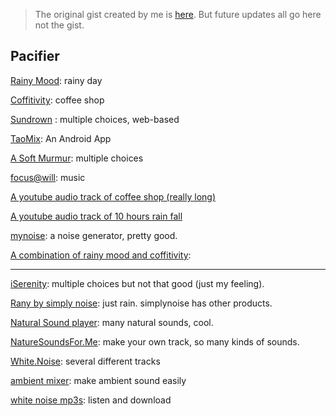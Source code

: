 > The original gist created by me is [here](https://gist.github.com/emptymalei/8448012). But future updates all go here not the gist.

## Pacifier

[Rainy Mood](http://www.rainymood.com/): rainy day

[Coffitivity](http://coffitivity.com/): coffee shop

[Sundrown](http://soundrown.com/) : multiple choices, web-based

[TaoMix](https://play.google.com/store/apps/details?id=air.com.demute.TaoMix): An Android App

[A Soft Murmur](http://asoftmurmur.com/): multiple choices

[focus@will](https://www.focusatwill.com): music

[A youtube audio track of coffee shop (really long)](http://www.youtube.com/watch?v=KZV9FmHOsRg)

[A youtube audio track of 10 hours rain fall](http://www.youtube.com/watch?v=s_2FDRtFOAw)

[mynoise](http://mynoise.net/noiseMachines.php): a noise generator, pretty good.

[A combination of rainy mood and coffitivity](http://rainycafe.com/):




------

[iSerenity](http://www.iserenity.com/): multiple choices but not that good (just my feeling).

[Rany by simply noise](http://rain.simplynoise.com/): just rain. simplynoise has other products.

[Natural Sound player](http://www.naturesoundplayer.com/): many natural sounds, cool.

[NatureSoundsFor.Me](http://naturesoundsfor.me/): make your own track, so many kinds of sounds.

[White.Noise](http://whitenoise247.net/): several different tracks

[ambient mixer](http://www.ambient-mixer.com/): make ambient sound easily

[white noise mp3s](http://whitenoisemp3s.com/): listen and download

